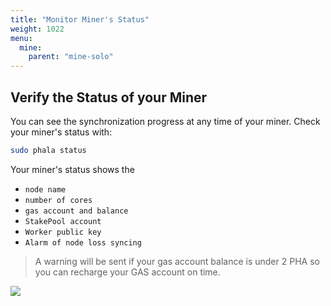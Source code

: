 ```yaml
---
title: "Monitor Miner's Status"
weight: 1022
menu:
  mine:
    parent: "mine-solo"
---
```



## Verify the Status of your Miner

You can see the synchronization progress at any time of your miner.
Check your miner's status with:

```bash
sudo phala status
```

Your miner's status shows the
* `node name`
* `number of cores`
* `gas account and balance`
* `StakePool account`
* `Worker public key`
* `Alarm of node loss syncing`

> A warning will be sent if your gas account balance is under 2 PHA so you can recharge your GAS account on time.

![](/images/docs/khala-mining/2-3-1.png)

